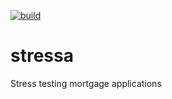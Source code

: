 [![build](https://github.com/seemir/stressa/actions/workflows/python-app.yml/badge.svg)](https://github.com/seemir/stressa/actions/workflows/python-app.yml)

# stressa

Stress testing mortgage applications
